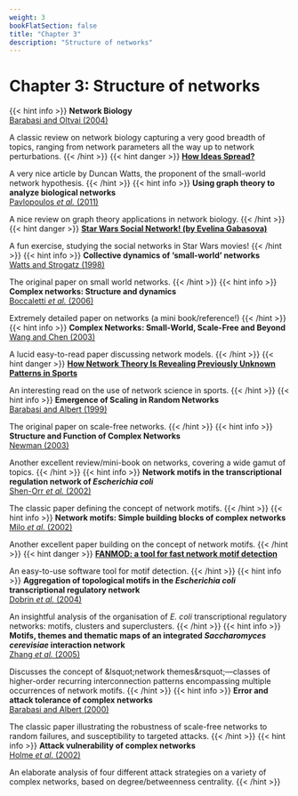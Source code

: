 ```yaml
---
weight: 3
bookFlatSection: false
title: "Chapter 3"
description: "Structure of networks"
---
```


# Chapter 3: Structure of networks

{{< hint info >}}
**Network Biology**   
[Barabasi and Oltvai (2004)](http://doi.org/10.1038/nrg1272)

A classic review on network biology capturing a very good breadth of topics, ranging from network parameters all the way up to network perturbations.
{{< /hint >}}
{{< hint danger >}}
[**How Ideas Spread?**](http://web.archive.org/web/20140531011749/https://www.credit-suisse.com/us/en/news-and-expertise/news/economy/global-trends.article.html/article/pwp/news-and-expertise/2013/11/en/how-ideas-spread.html)

A very nice article by Duncan Watts, the proponent of the small-world network hypothesis.
{{< /hint >}}
{{< hint info >}}
**Using graph theory to analyze biological networks**   
[Pavlopoulos _et al._ (2011)](http://doi.org/10.1186/1756-0381-4-10)

A nice review on graph theory applications in network biology.
{{< /hint >}}
{{< hint danger >}}
[**Star Wars Social Network! (by Evelina Gabasova)**](http://evelinag.com/blog/2015/12-15-star-wars-social-network/index.html)

A fun exercise, studying the social networks in Star Wars movies!
{{< /hint >}}
{{< hint info >}}
**Collective dynamics of &lsquo;small-world&rsquo; networks**   
[Watts and Strogatz (1998)](http://doi.org/10.1038/30918)

The original paper on small world networks.
{{< /hint >}}
{{< hint info >}}
**Complex networks: Structure and dynamics**   
[Boccaletti _et al._ (2006)](http://doi.org/10.1016/j.physrep.2005.10.009)

Extremely detailed paper on networks (a mini book/reference!)
{{< /hint >}}
{{< hint info >}}
**Complex Networks: Small-World, Scale-Free and Beyond**   
[Wang and Chen (2003)](http://doi.org/10.1109/MCAS.2003.1228503)

A lucid easy-to-read paper discussing network models.
{{< /hint >}}
{{< hint danger >}}
[**How Network Theory Is Revealing Previously Unknown Patterns in Sports**](http://www.technologyreview.com/view/530791/how-network-theory-is-revealing-previously-unknown-patterns-in-sports/)

An interesting read on the use of network science in sports.
{{< /hint >}}
{{< hint info >}}
**Emergence of Scaling in Random Networks**   
[Barabasi and Albert (1999)](http://doi.org/10.1126/science.286.5439.509)

The original paper on scale-free networks.
{{< /hint >}}
{{< hint info >}}
**Structure and Function of Complex Networks**   
[Newman (2003)](http://doi.org/10.1137/s003614450342480)

Another excellent review/mini-book on networks, covering a wide gamut of topics.
{{< /hint >}}
{{< hint info >}}
**Network motifs in the transcriptional regulation network of _Escherichia coli_**   
[Shen-Orr _et al._ (2002)](http://doi.org/10.1038/ng881)

The classic paper defining the concept of network motifs.
{{< /hint >}}
{{< hint info >}}
**Network motifs: Simple building blocks of complex networks**   
[Milo _et al._ (2002)](http://doi.org/10.1126/science.298.5594.824)

Another excellent paper building on the concept of network motifs.
{{< /hint >}}
{{< hint danger >}}
[**FANMOD: a tool for fast network motif detection**](http://theinf1.informatik.uni-jena.de/~wernicke/motifs/index.html)

An easy-to-use software tool for motif detection.
{{< /hint >}}
{{< hint info >}}
**Aggregation of topological motifs in the _Escherichia coli_ transcriptional regulatory network**   
[Dobrin _et al._ (2004)](http://doi.org/10.1186/1471-2105-5-10)

An insightful analysis of the organisation of _E. coli_ transcriptional regulatory networks: motifs, clusters and superclusters.
{{< /hint >}}
{{< hint info >}}
**Motifs, themes and thematic maps of an integrated _Saccharomyces cerevisiae_ interaction network**   
[Zhang _et al._ (2005)](http://doi.org/10.1186/jbiol23)

Discusses the concept of &lsquot;network themes&rsquot;&mdash;classes of higher-order recurring interconnection patterns encompassing multiple occurrences of network motifs.
{{< /hint >}}
{{< hint info >}}
**Error and attack tolerance of complex networks**   
[Barabasi and Albert (2000)](http://doi.org/10.1038/35019019)

The classic paper illustrating the robustness of scale-free networks to random failures, and susceptibility to targeted attacks.
{{< /hint >}}
{{< hint info >}}
**Attack vulnerability of complex networks**   
[Holme _et al._ (2002)](http://doi.org/10.1103/physreve.65.056109)

An elaborate analysis of four different attack strategies on a variety of complex networks, based on degree/betweenness centrality.
{{< /hint >}}

